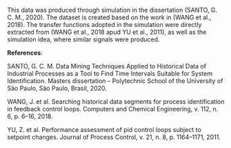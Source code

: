 This data was produced through simulation in the dissertation (SANTO, G. C. M., 2020). The dataset is created based on the work in (WANG et al., 2018). The transfer functions adopted in the simulation were directly extracted from (WANG et al., 2018 apud YU et al., 2011), as well as the simulation idea, where similar signals were produced.

**References**:


SANTO, G. C. M. Data Mining Techniques Applied to Historical Data of Industrial Processes as a Tool to Find Time Intervals Suitable for System Identification. Masters dissertation – Polytechnic School of the University of São Paulo, São Paulo, Brasil, 2020.

WANG, J. et al. Searching historical data segments for process identification in feedback control loops. Computers and Chemical Engineering, v. 112, n. 6, p. 6–16, 2018.


YU, Z. et al. Performance assessment of pid control loops subject to setpoint changes. Journal of Process Control, v. 21, n. 8, p. 1164–1171, 2011.

